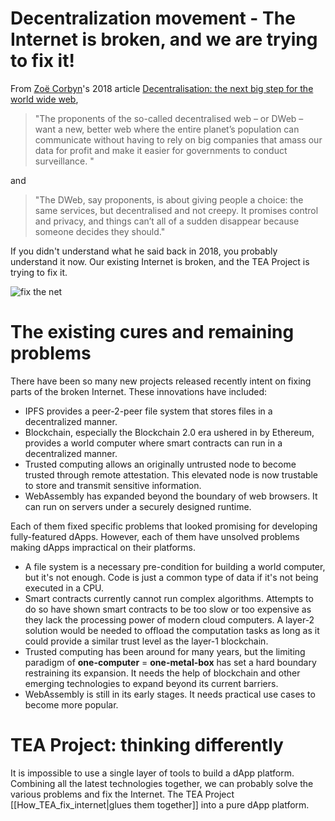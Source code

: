 # Decentralization movement - The Internet is broken, and we are trying to fix it!
From [Zoë Corbyn](https://www.theguardian.com/profile/zoe-corbyn)'s 2018 article [Decentralisation: the next big step for the world wide web](https://www.theguardian.com/technology/2018/sep/08/decentralisation-next-big-step-for-the-world-wide-web-dweb-data-internet-censorship-brewster-kahle), 
>"The proponents of the so-called decentralised web – or DWeb – want a new, better web where the entire planet’s population can communicate without having to rely on big companies that amass our data for profit and make it easier for governments to conduct surveillance. "

and 


>"The DWeb, say proponents, is about giving people a choice: the same services, but decentralised and not creepy. It promises control and privacy, and things can’t all of a sudden disappear because someone decides they should."

If you didn't understand what he said back in 2018, you probably understand it now. Our existing Internet is broken, and the TEA Project is trying to fix it.

![fix the net](https://github.com/tearust/tea-docs/blob/main/res/fix-the-net.png?raw=true)

# The existing cures and remaining problems
There have been so many new projects released recently intent on fixing parts of the broken Internet. These innovations have included:
- IPFS provides a peer-2-peer file system that stores files in a decentralized manner.
- Blockchain, especially the Blockchain 2.0 era ushered in by Ethereum, provides a world computer where smart contracts can run in a decentralized manner.
- Trusted computing allows an originally untrusted node to become trusted through remote attestation. This elevated node is now trustable to store and transmit sensitive information. 
- WebAssembly has expanded beyond the boundary of web browsers. It can run on servers under a securely designed runtime.

Each of them fixed specific problems that looked promising for developing fully-featured dApps. However, each of them have unsolved problems making dApps impractical on their platforms.
- A file system is a necessary pre-condition for building a world computer, but it's not enough. Code is just a common type of data if it's not being executed in a CPU.
- Smart contracts currently cannot run complex algorithms. Attempts to do so have shown smart contracts to be too slow or too expensive as they lack the processing power of modern cloud computers. A layer-2 solution would be needed to offload the computation tasks as long as it could provide a similar trust level as the layer-1 blockchain.
- Trusted computing has been around for many years, but the limiting paradigm of **one-computer** = **one-metal-box** has set a hard boundary restraining its expansion. It needs the help of blockchain and other emerging technologies to expand beyond its current barriers.
- WebAssembly is still in its early stages. It needs practical use cases to become more popular. 

# TEA Project: thinking differently

It is impossible to use a single layer of tools to build a dApp platform. Combining all the latest technologies together, we can probably solve the various problems and fix the Internet. The TEA Project [[How_TEA_fix_internet|glues them together]] into a pure dApp platform.
